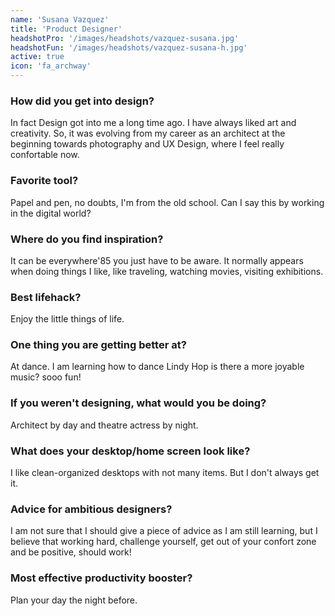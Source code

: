 ```yaml
---
name: 'Susana Vazquez'
title: 'Product Designer'
headshotPro: '/images/headshots/vazquez-susana.jpg'
headshotFun: '/images/headshots/vazquez-susana-h.jpg'
active: true
icon: 'fa_archway'
---
```


### How did you get into design?

In fact Design got into me a long time ago. I have always liked art and creativity. So, it was evolving from my career as an architect at the beginning towards photography and UX Design, where I feel really confortable now.

### Favorite tool?

Papel and pen, no doubts, I'm from the old school. Can I say this by working in the digital world?

### Where do you find inspiration?

It can be everywhere\'85 you just have to be aware. It normally appears when doing things I like, like traveling, watching movies, visiting exhibitions.

### Best lifehack?

Enjoy the little things of life.

### One thing you are getting better at?

At dance. I am learning how to dance Lindy Hop is there a more joyable music? sooo fun!

### If you weren't designing, what would you be doing?

Architect by day and theatre actress by night.

### What does your desktop/home screen look like?

I like clean-organized desktops with not many items. But I don't always get it.

### Advice for ambitious designers?

I am not sure that I should give a piece of advice as I am still learning, but I believe that working hard, challenge yourself, get out of your confort zone and be positive, should work!

### Most effective productivity booster?

Plan your day the night before.
